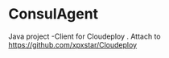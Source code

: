 # ConsulAgent
Java project -Client for Cloudeploy . Attach to https://github.com/xpxstar/Cloudeploy
